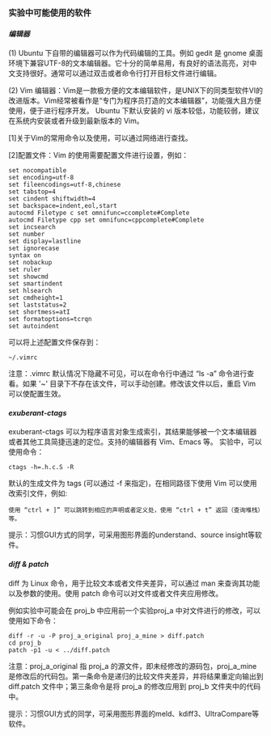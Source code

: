 
### 实验中可能使用的软件

#### ***编辑器***

(1) Ubuntu 下自带的编辑器可以作为代码编辑的工具。例如 gedit 是 gnome 桌面环境下兼容UTF-8的文本编辑器。它十分的简单易用，有良好的语法高亮，对中文支持很好。通常可以通过双击或者命令行打开目标文件进行编辑。

(2) Vim 编辑器：Vim是一款极方便的文本编辑软件，是UNIX下的同类型软件VI的改进版本。Vim经常被看作是“专门为程序员打造的文本编辑器”，功能强大且方便使用，便于进行程序开发。
Ubuntu 下默认安装的 vi 版本较低，功能较弱，建议在系统内安装或者升级到最新版本的 Vim。

[1]关于Vim的常用命令以及使用，可以通过网络进行查找。

[2]配置文件：Vim 的使用需要配置文件进行设置，例如：

	set nocompatible
	set encoding=utf-8
	set fileencodings=utf-8,chinese
	set tabstop=4
	set cindent shiftwidth=4
	set backspace=indent,eol,start
	autocmd Filetype c set omnifunc=ccomplete#Complete
	autocmd Filetype cpp set omnifunc=cppcomplete#Complete
	set incsearch
	set number
	set display=lastline
	set ignorecase
	syntax on
	set nobackup
	set ruler
	set showcmd
	set smartindent
	set hlsearch
	set cmdheight=1
	set laststatus=2
	set shortmess=atI
	set formatoptions=tcrqn
	set autoindent  

可以将上述配置文件保存到：

	~/.vimrc

注意：.vimrc 默认情况下隐藏不可见，可以在命令行中通过 “ls -a” 命令进行查看。如果 '~' 目录下不存在该文件，可以手动创建。修改该文件以后，重启 Vim 可以使配置生效。

#### ***exuberant-ctags***

exuberant-ctags 可以为程序语言对象生成索引，其结果能够被一个文本编辑器或者其他工具简捷迅速的定位。支持的编辑器有 Vim、Emacs 等。
实验中，可以使用命令：

	ctags -h=.h.c.S -R
默认的生成文件为 tags (可以通过 -f 来指定)，在相同路径下使用 Vim 可以使用改索引文件，例如:

	使用 “ctrl + ]” 可以跳转到相应的声明或者定义处，使用 “ctrl + t” 返回（查询堆栈）等。

提示：习惯GUI方式的同学，可采用图形界面的understand、source insight等软件。

#### ***diff & patch***

diff 为 Linux 命令，用于比较文本或者文件夹差异，可以通过 man 来查询其功能以及参数的使用。使用 patch 命令可以对文件或者文件夹应用修改。

例如实验中可能会在 proj_b 中应用前一个实验proj_a 中对文件进行的修改，可以使用如下命令：

	diff -r -u -P proj_a_original proj_a_mine > diff.patch
	cd proj_b
	patch -p1 -u < ../diff.patch

注意：proj_a_original 指 proj_a 的源文件，即未经修改的源码包，proj_a_mine 是修改后的代码包。第一条命令是递归的比较文件夹差异，并将结果重定向输出到 diff.patch 文件中；第三条命令是将 proj_a 的修改应用到 proj_b 文件夹中的代码中。

提示：习惯GUI方式的同学，可采用图形界面的meld、kdiff3、UltraCompare等软件。
